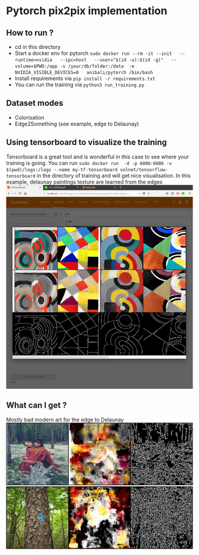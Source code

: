 # Pytorch pix2pix implementation

## How to run ?
- cd in this directory
- Start a docker env for pytorch `sudo docker run --rm -it --init   --runtime=nvidia   --ipc=host   --user="$(id -u):$(id -g)"   --volume=$PWD:/app -v /your/db/folder:/data  -e NVIDIA_VISIBLE_DEVICES=0   anibali/pytorch /bin/bash`
- Install requirements via `pip install -r requirements.txt`
- You can run the training via `python3 run_training.py`


## Dataset modes
- Colorisation
- Edge2Something (see example, edge to Delaunay)


## Using tensorboard to visualize the training
Tensorboard is a great tool and is wonderful in this case to see where your training is going.
You can run `sudo docker run  -d -p 6006:6006 -v $(pwd)/logs:/logs --name my-tf-tensorboard volnet/tensorflow-tensorboard` in the directory of training and will get nice visualisation.
In this example, delaunay paintings texture are learned from the edges
![Tensorboard visu](pics/visu.png)


## What can I get ?
Mostly bad modern art for the edge to Delaunay
![Modern art 1](pics/exhibit_1.jpg)
![Modern Art 2](pics/exhibit_2.jpg)

